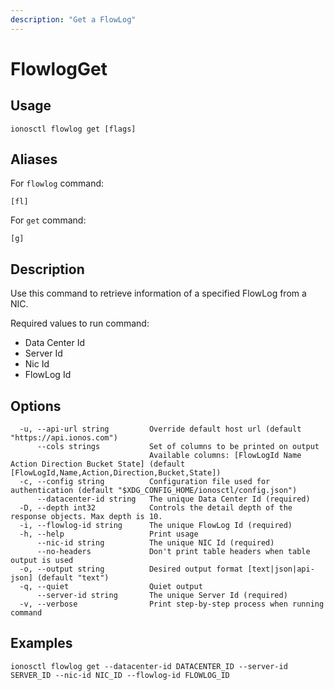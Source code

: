 ```yaml
---
description: "Get a FlowLog"
---
```


# FlowlogGet

## Usage

```text
ionosctl flowlog get [flags]
```

## Aliases

For `flowlog` command:

```text
[fl]
```

For `get` command:

```text
[g]
```

## Description

Use this command to retrieve information of a specified FlowLog from a NIC.

Required values to run command:

* Data Center Id
* Server Id
* Nic Id
* FlowLog Id

## Options

```text
  -u, --api-url string         Override default host url (default "https://api.ionos.com")
      --cols strings           Set of columns to be printed on output 
                               Available columns: [FlowLogId Name Action Direction Bucket State] (default [FlowLogId,Name,Action,Direction,Bucket,State])
  -c, --config string          Configuration file used for authentication (default "$XDG_CONFIG_HOME/ionosctl/config.json")
      --datacenter-id string   The unique Data Center Id (required)
  -D, --depth int32            Controls the detail depth of the response objects. Max depth is 10.
  -i, --flowlog-id string      The unique FlowLog Id (required)
  -h, --help                   Print usage
      --nic-id string          The unique NIC Id (required)
      --no-headers             Don't print table headers when table output is used
  -o, --output string          Desired output format [text|json|api-json] (default "text")
  -q, --quiet                  Quiet output
      --server-id string       The unique Server Id (required)
  -v, --verbose                Print step-by-step process when running command
```

## Examples

```text
ionosctl flowlog get --datacenter-id DATACENTER_ID --server-id SERVER_ID --nic-id NIC_ID --flowlog-id FLOWLOG_ID
```

